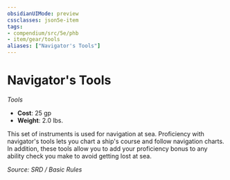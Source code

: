 ```yaml
---
obsidianUIMode: preview
cssclasses: json5e-item
tags:
- compendium/src/5e/phb
- item/gear/tools
aliases: ["Navigator's Tools"]
---
```

# Navigator's Tools
*Tools*  

- **Cost**: 25 gp
- **Weight**: 2.0 lbs.

This set of instruments is used for navigation at sea. Proficiency with navigator's tools lets you chart a ship's course and follow navigation charts. In addition, these tools allow you to add your proficiency bonus to any ability check you make to avoid getting lost at sea.

*Source: SRD / Basic Rules*